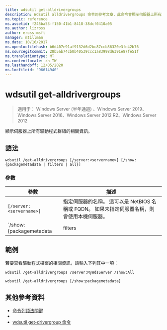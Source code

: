 ```yaml
---
title: wdsutil get-alldrivergroups
description: Wdsutil alldrivergroups 命令的參考文章，此命令會顯示伺服器上所有驅動程式群組的相關資訊。
ms.topic: reference
ms.assetid: f245ba53-f150-41b1-8418-38dcf0410a05
ms.author: lizross
author: eross-msft
manager: mtillman
ms.date: 10/16/2017
ms.openlocfilehash: b6d407e91af9132d6d2bc87ccb86320e3fe42b76
ms.sourcegitcommit: 28b5ab74cb0b40539ccc1a83998d6391e87fe51f
ms.translationtype: MT
ms.contentlocale: zh-TW
ms.lasthandoff: 12/05/2020
ms.locfileid: "96614940"
---
```

# <a name="wdsutil-get-alldrivergroups"></a>wdsutil get-alldrivergroups

> 適用于： Windows Server (半年通道) 、Windows Server 2019、Windows Server 2016、Windows Server 2012 R2、Windows Server 2012

顯示伺服器上所有驅動程式群組的相關資訊。

## <a name="syntax"></a>語法

```
wdsutil /get-alldrivergroups [/server:<servername>] [/show:{packagemetadata | filters | all}]
```

### <a name="parameters"></a>參數

| 參數 | 描述 |
|--|--|
| `[/server:<servername>]` | 指定伺服器的名稱。 這可以是 NetBIOS 名稱或 FQDN。 如果未指定伺服器名稱，則會使用本機伺服器。 |
| `/show:{packagemetadata | filters | all}]` | 顯示指定群組中所有驅動程式套件的中繼資料。 **PackageMetaData** 會顯示驅動程式群組所有篩選器的相關資訊。 **篩選器** 會顯示群組之所有驅動程式套件和篩選器的中繼資料。 |

## <a name="examples"></a>範例

若要查看驅動程式檔案的相關資訊，請輸入下列其中一項：

```
wdsutil /get-alldrivergroups /server:MyWdsServer /show:All
```

```
wdsutil /get-alldrivergroups [/show:packagemetadata]
```

## <a name="additional-references"></a>其他參考資料

- [命令列語法關鍵](command-line-syntax-key.md)
-
- [wdsutil get-drivergroup 命令](wdsutil-get-drivergroup.md)
